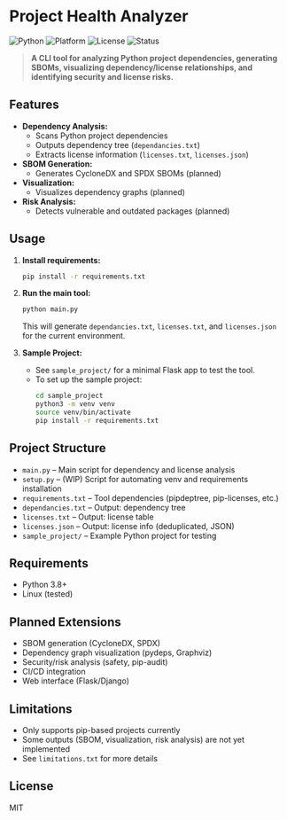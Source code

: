 # Project Health Analyzer

![Python](https://img.shields.io/badge/Python-3.8%2B-blue?logo=python)
![Platform](https://img.shields.io/badge/Platform-Linux-informational?logo=linux)
![License](https://img.shields.io/badge/License-MIT-green)
![Status](https://img.shields.io/badge/Status-Alpha-yellow)

> **A CLI tool for analyzing Python project dependencies, generating SBOMs, visualizing dependency/license relationships, and identifying security and license risks.**

## Features
- **Dependency Analysis:**
  - Scans Python project dependencies
  - Outputs dependency tree (`dependancies.txt`)
  - Extracts license information (`licenses.txt`, `licenses.json`)
- **SBOM Generation:**
  - Generates CycloneDX and SPDX SBOMs (planned)
- **Visualization:**
  - Visualizes dependency graphs (planned)
- **Risk Analysis:**
  - Detects vulnerable and outdated packages (planned)

## Usage
1. **Install requirements:**
   ```bash
   pip install -r requirements.txt
   ```
2. **Run the main tool:**
   ```bash
   python main.py
   ```
   This will generate `dependancies.txt`, `licenses.txt`, and `licenses.json` for the current environment.

3. **Sample Project:**
   - See `sample_project/` for a minimal Flask app to test the tool.
   - To set up the sample project:
     ```bash
     cd sample_project
     python3 -m venv venv
     source venv/bin/activate
     pip install -r requirements.txt
     ```

## Project Structure
- `main.py` – Main script for dependency and license analysis
- `setup.py` – (WIP) Script for automating venv and requirements installation
- `requirements.txt` – Tool dependencies (pipdeptree, pip-licenses, etc.)
- `dependancies.txt` – Output: dependency tree
- `licenses.txt` – Output: license table
- `licenses.json` – Output: license info (deduplicated, JSON)
- `sample_project/` – Example Python project for testing

## Requirements
- Python 3.8+
- Linux (tested)

## Planned Extensions
- SBOM generation (CycloneDX, SPDX)
- Dependency graph visualization (pydeps, Graphviz)
- Security/risk analysis (safety, pip-audit)
- CI/CD integration
- Web interface (Flask/Django)

## Limitations
- Only supports pip-based projects currently
- Some outputs (SBOM, visualization, risk analysis) are not yet implemented
- See `limitations.txt` for more details

## License
MIT
